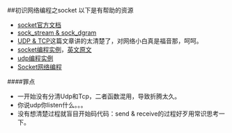##初识网络编程之socket
以下是有帮助的资源

- [socket官方文档](https://docs.python.org/2.7/library/socket.html#)
- [sock_stream & sock_dgram](http://stackoverflow.com/questions/4688855/whats-the-difference-between-streams-and-datagrams-in-network-programming)
- [UDP & TCP](http://www.howtogeek.com/190014/htg-explains-what-is-the-difference-between-tcp-and-udp/)这篇文章讲的太清楚了，对网络小白真是福音那，呵呵。    
- [socket编程实例](http://www.oschina.net/question/12_76126)，[英文原文](http://www.binarytides.com/python-socket-programming-tutorial/)
- [udp编程实例](http://www.binarytides.com/programming-udp-sockets-in-python/)
- [Socket网络编程](http://www.jianshu.com/p/e062b3dd110c)

####罪点
- 一开始没有分清Udp和Tcp，二者函数混用，导致折腾太久。  
- 你说udp你listen什么。。。  
- 没有想清楚过程就盲目开始码代码：send & receive的过程好歹用常识思考一下。